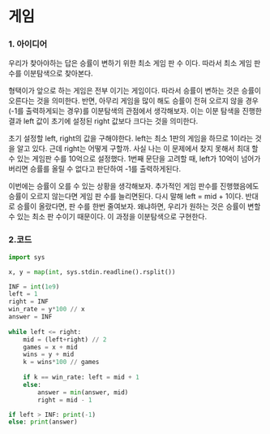 # 게임

### 1. 아이디어

우리가 찾아야하는 답은 승률이 변하기 위한 최소 게임 판 수 이다. 따라서 최소 게임 판 수를 이분탐색으로 찾아본다.

형택이가 앞으로 하는 게임은 전부 이기는 게임이다. 따라서 승률이 변하는 것은 승률이 오른다는 것을 의미한다. 반면, 아무리 게임을 많이 해도 승률이 전혀 오르지 않을 경우(-1를 출력하게되는 경우)를 이분탐색의 관점에서 생각해보자. 이는 이분 탐색을 진행한 결과 left 값이 초기에 설정된 right 값보다 크다는 것을 의미한다.

초기 설정할 left, right의 값을 구해야한다. left는 최소 1판의 게임을 하므로 1이라는 것을 알고 있다. 근데 right는 어떻게 구할까. 사실 나는 이 문제에서 찾지 못해서 최대 할 수 있는 게임판 수를 10억으로 설정했다. 1번째 문단을 고려할 때, left가 10억이 넘어가버리면 승률를 올릴 수 없다고 판단하여 -1를 출력하게된다.

이번에는 승률이 오를 수 있는 상황을 생각해보자. 추가적인 게임 판수를 진행했음에도 승률이 오르지 않는다면 게임 판 수를 늘리면된다. 다시 말해 left = mid + 1이다. 반대로 승률이 올랐다면, 판 수를 한번 줄여보자. 왜냐하면, 우리가 원하는 것은 승률이 변할 수 있는 최소 판 수이기 때문이다. 이 과정을 이분탐색으로 구현한다.



### 2.코드

```python
import sys

x, y = map(int, sys.stdin.readline().rsplit())

INF = int(1e9)
left = 1
right = INF
win_rate = y*100 // x 
answer = INF
   
while left <= right:
    mid = (left+right) // 2
    games = x + mid
    wins = y + mid
    k = wins*100 // games
       
    if k == win_rate: left = mid + 1
    else:
        answer = min(answer, mid)
        right = mid - 1

if left > INF: print(-1)
else: print(answer)
```